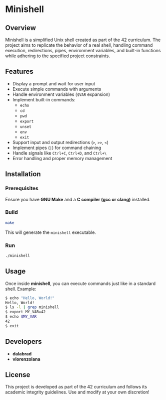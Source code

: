 # Minishell

## Overview
Minishell is a simplified Unix shell created as part of the 42 curriculum. The project aims to replicate the behavior of a real shell, handling command execution, redirections, pipes, environment variables, and built-in functions while adhering to the specified project constraints.

## Features
- Display a prompt and wait for user input
- Execute simple commands with arguments
- Handle environment variables (`$VAR` expansion)
- Implement built-in commands:
  - `echo`
  - `cd`
  - `pwd`
  - `export`
  - `unset`
  - `env`
  - `exit`
- Support input and output redirections (`>`, `>>`, `<`)
- Implement pipes (`|`) for command chaining
- Handle signals like `Ctrl+C`, `Ctrl+D`, and `Ctrl+\`
- Error handling and proper memory management

## Installation
### Prerequisites
Ensure you have **GNU Make** and a **C compiler (gcc or clang)** installed.

### Build
```sh
make
```
This will generate the `minishell` executable.

### Run
```sh
./minishell
```

## Usage
Once inside **minishell**, you can execute commands just like in a standard shell. Example:
```sh
$ echo "Hello, World!"
Hello, World!
$ ls -l | grep minishell
$ export MY_VAR=42
$ echo $MY_VAR
42
$ exit
```

## Developers
- **dalabrad**  
- **vlorenzolana**

## License
This project is developed as part of the 42 curriculum and follows its academic integrity guidelines. Use and modify at your own discretion!


